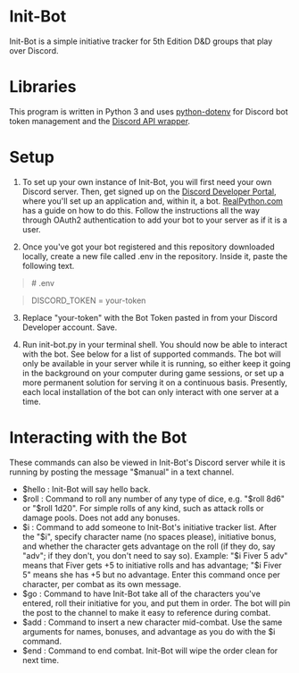 # Init-Bot
Init-Bot is a simple initiative tracker for 5th Edition D&D groups that play over Discord.

# Libraries
This program is written in Python 3 and uses [python-dotenv](https://pypi.org/project/python-dotenv/) for Discord bot token management and the [Discord API wrapper](https://discordpy.readthedocs.io/en/stable/index.html).

# Setup
1. To set up your own instance of Init-Bot, you will first need your own Discord server. Then, get signed up on the [Discord Developer Portal](https://discord.com/developers/docs/intro), where you'll set up an application and, within it, a bot. [RealPython.com](https://realpython.com/how-to-make-a-discord-bot-python/) has a guide on how to do this. Follow the instructions all the way through OAuth2 authentication to add your bot to your server as if it is a user.

2. Once you've got your bot registered and this repository downloaded locally, create a new file called .env in the repository. Inside it, paste the following text.
> \# .env

> DISCORD_TOKEN = your-token

3. Replace "your-token" with the Bot Token pasted in from your Discord Developer account. Save.

4. Run init-bot.py in your terminal shell. You should now be able to interact with the bot. See below for a list of supported commands. The bot will only be available in your server while it is running, so either keep it going in the background on your computer during game sessions, or set up a more permanent solution for serving it on a continuous basis. Presently, each local installation of the bot can only interact with one server at a time.

# Interacting with the Bot
These commands can also be viewed in Init-Bot's Discord server while it is running by posting the message "$manual" in a text channel.

- $hello : Init-Bot will say hello back.
- $roll : Command to roll any number of any type of dice, e.g. "$roll 8d6" or "$roll 1d20". For simple rolls of any kind, such as attack rolls or damage pools. Does not add any bonuses.
- $i : Command to add someone to Init-Bot's initiative tracker list. After the "$i", specify character name (no spaces please), initiative bonus, and whether the character gets advantage on the roll (if they do, say "adv"; if they don't, you don't need to say so). Example: "$i Fiver 5 adv" means that Fiver gets +5 to initiative rolls and has advantage; "$i Fiver 5" means she has +5 but no advantage. Enter this command once per character, per combat as its own message.
- $go : Command to have Init-Bot take all of the characters you've entered, roll their initiative for you, and put them in order. The bot will pin the post to the channel to make it easy to reference during combat.
- $add : Command to insert a new character mid-combat. Use the same arguments for names, bonuses, and advantage as you do with the $i command.
- $end : Command to end combat. Init-Bot will wipe the order clean for next time.
